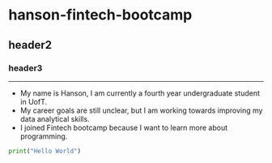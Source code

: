 # hanson-fintech-bootcamp

## header2

### header3

---

- My name is Hanson, I am currently a fourth year undergraduate student in UofT.
- My career goals are still unclear, but I am working towards improving my data analytical skills.
- I joined Fintech bootcamp because I want to learn more about programming.

```python
print("Hello World")
```